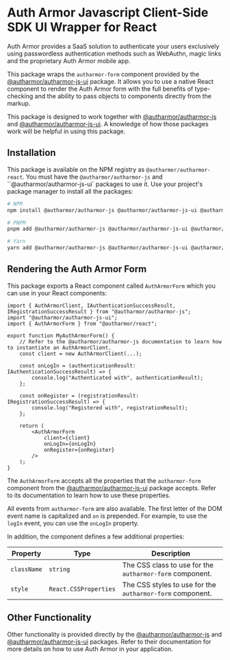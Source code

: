 # Auth Armor Javascript Client-Side SDK UI Wrapper for React

Auth Armor provides a SaaS solution to authenticate your users exclusively using passwordless authentication methods such as WebAuthn, magic links and the proprietary Auth Armor mobile app.

This package wraps the `autharmor-form` component provided by the [@autharmor/autharmor-js-ui](https://github.com/AuthArmor/autharmor-js-ui) package. It allows you to use a native React component to render the Auth Armor form with the full benefits of type-checking and the ability to pass objects to components directly from the markup.

This package is designed to work together with [@autharmor/autharmor-js](https://github.com/AuthArmor/autharmor-js) and [@autharmor/autharmor-js-ui](https://github.com/AuthArmor/autharmor-js-ui). A knowledge of how those packages work will be helpful in using this package.

## Installation

This package is available on the NPM registry as `@autharmor/autharmor-react`. You must have the `@autharmor/autharmor-js` and ``@autharmor/autharmor-js-ui` packages to use it. Use your project's package manager to install all the packages:

```sh
# NPM
npm install @autharmor/autharmor-js @autharmor/autharmor-js-ui @autharmor/react

# PNPM
pnpm add @autharmor/autharmor-js @autharmor/autharmor-js-ui @autharmor/react

# Yarn
yarn add @autharmor/autharmor-js @autharmor/autharmor-js-ui @autharmor/react
```

## Rendering the Auth Armor Form

This package exports a React component called `AuthArmorForm` which you can use in your React components:

```tsx
import { AuthArmorClient, IAuthenticationSuccessResult, IRegistrationSuccessResult } from "@autharmor/autharmor-js";
import "@autharmor/autharmor-js-ui";
import { AuthArmorForm } from "@autharmor/react";

export function MyAuthArmorForm() {
    // Refer to the @autharmor/autharmor-js documentation to learn how to instantiate an AuthArmorClient.
    const client = new AuthArmorClient(...);

    const onLogIn = (authenticationResult: IAuthenticationSuccessResult) => {
        console.log("Authenticated with", authenticationResult);
    };

    const onRegister = (registrationResult: IRegistrationSuccessResult) => {
        console.log("Registered with", registrationResult);
    };

    return (
        <AuthArmorForm
            client={client}
            onLogIn={onLogIn}
            onRegister={onRegister}
        />
    );
}
```

The `AuthArmorForm` accepts all the properties that the `autharmor-form` component from the [@autharmor/autharmor-js-ui](https://github.com/AuthArmor/autharmor-js-ui) package accepts. Refer to its documentation to learn how to use these properties.

All events from `autharmor-form` are also available. The first letter of the DOM event name is capitalized and `on` is prepended. For example, to use the `logIn` event, you can use the `onLogIn` property.

In addition, the component defines a few additional properties:

| **Property** | **Type**              | **Description**                                           |
| ------------ | --------------------- | --------------------------------------------------------- |
| `className`  | `string`              | The CSS class to use for the `autharmor-form` component.  |
| `style`      | `React.CSSProperties` | The CSS styles to use for the `autharmor-form` component. |

## Other Functionality

Other functionality is provided directly by the [@autharmor/autharmor-js](https://github.com/AuthArmor/autharmor-js) and [@autharmor/autharmor-js-ui](https://github.com/AuthArmor/autharmor-js-ui) packages. Refer to their documentation for more details on how to use Auth Armor in your application.
